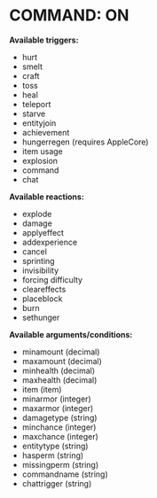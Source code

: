 COMMAND: ON
===========
**Available triggers:**
- hurt
- smelt
- craft
- toss
- heal
- teleport
- starve
- entityjoin
- achievement
- hungerregen (requires AppleCore)
- item usage
- explosion
- command
- chat

**Available reactions:**
- explode
- damage
- applyeffect
- addexperience
- cancel
- sprinting
- invisibility
- forcing difficulty
- cleareffects
- placeblock
- burn
- sethunger

**Available arguments/conditions:**
- minamount (decimal)
- maxamount (decimal)
- minhealth (decimal)
- maxhealth (decimal)
- item (item)
- minarmor (integer)
- maxarmor (integer)
- damagetype (string)
- minchance (integer)
- maxchance (integer)
- entitytype (string)
- hasperm (string)
- missingperm (string)
- commandname (string)
- chattrigger (string)
